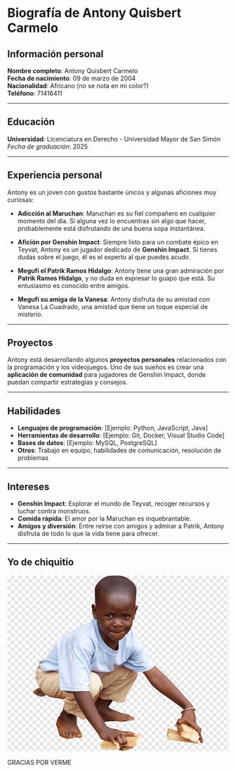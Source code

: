 # Biografía de Antony Quisbert Carmelo

## Información personal

**Nombre completo**: Antony Quisbert Carmelo  
**Fecha de nacimiento**: 09 de marzo de 2004  
**Nacionalidad**: Africano (no se nota en mi color?)  
**Teléfono**: 71416411

---

## Educación

**Universidad**: Licenciatura en Derecho - Universidad Mayor de San Simón  
*Fecha de graduación*: 2025

---

## Experiencia personal

Antony es un joven con gustos bastante únicos y algunas aficiones muy curiosas:

- **Adicción al Maruchan**: Maruchan es su fiel compañero en cualquier momento del día. Si alguna vez lo encuentras sin algo que hacer, probablemente está disfrutando de una buena sopa instantánea.
  
- **Afición por Genshin Impact**: Siempre listo para un combate épico en Teyvat, Antony es un jugador dedicado de **Genshin Impact**. Si tienes dudas sobre el juego, él es el experto al que puedes acudir.

- **Megufi el  Patrik Ramos Hidalgo**: Antony tiene una gran admiración por **Patrik Ramos Hidalgo**, y no duda en expresar lo guapo que está. Su entusiasmo es conocido entre amigos.

- **Megufi su amiga de la Vanesa**: Antony disfruta de su amistad con Vanesa La Cuadrado, una amistad que tiene un toque especial de misterio.

---

## Proyectos

Antony está desarrollando algunos **proyectos personales** relacionados con la programación y los videojuegos. Uno de sus sueños es crear una **aplicación de comunidad** para jugadores de Genshin Impact, donde puedan compartir estrategias y consejos.

---

## Habilidades

- **Lenguajes de programación**: [Ejemplo: Python, JavaScript, Java]
- **Herramientas de desarrollo**: [Ejemplo: Git, Docker, Visual Studio Code]
- **Bases de datos**: [Ejemplo: MySQL, PostgreSQL]
- **Otros**: Trabajo en equipo, habilidades de comunicación, resolución de problemas

---

## Intereses

- **Genshin Impact**: Explorar el mundo de Teyvat, recoger recursos y luchar contra monstruos.
- **Comida rápida**: El amor por la Maruchan es inquebrantable.
- **Amigos y diversión**: Entre reírse con amigos y admirar a Patrik, Antony disfruta de todo lo que la vida tiene para ofrecer.

---

## Yo de chiquitio

![alt text](image.png)


GRACIAS POR VERME